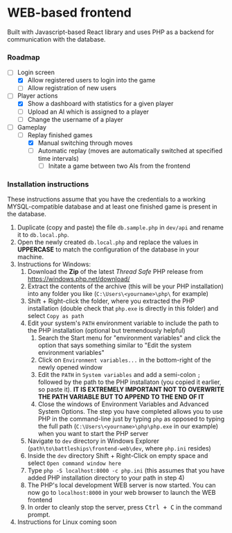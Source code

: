 # WEB-based frontend

Built with Javascript-based React library and uses PHP as a backend for communication with the database.

### Roadmap

- [ ] Login screen
  - [x] Allow registered users to login into the game
  - [ ] Allow registration of new users
- [ ] Player actions
  - [x] Show a dashboard with statistics for a given player
  - [ ] Upload an AI which is assigned to a player
  - [ ] Change the username of a player
- [ ] Gameplay
  - [ ] Replay finished games
    - [x] Manual switching through moves
    - [ ] Automatic replay (moves are automatically switched at specified time intervals)
      - [ ] Initate a game between two AIs from the frontend

### Installation instructions

These instructions assume that you have the credentials to a working MYSQL-compatible database and at least one finished game is present in the database.

1. Duplicate (copy and paste) the file `db.sample.php` in `dev/api` and rename it to `db.local.php`.
2. Open the newly created `db.local.php` and replace the values in **UPPERCASE** to match the configuration of the database in your machine.
3. Instructions for Windows:
   1. Download the **Zip** of the latest *Thread Safe* PHP release from https://windows.php.net/download/
   2. Extract the contents of the archive (this will be your PHP installation) into any folder you like (`C:\Users\<yourname>\php\` for example)
   3. Shift + Right-click the folder, where you extracted the PHP installation (double check that `php.exe` is directly in this folder) and select `Copy as path`
   4. Edit your system's `PATH` environment variable to include the path to the PHP installation (optional but tremendously helpful)
      1. Search the Start menu for "environment variables" and click the option that says something similar to "Edit the system environment variables"
      2. Click on `Environment variables...` in the bottom-right of the newly opened window
      3. Edit the `PATH` in `System variables` and add a semi-colon `;` followed by the path to the PHP installaton (you copied it earlier, so paste it). **IT IS EXTREMELY IMPORTANT NOT TO OVERWRITE THE PATH VARIABLE BUT TO APPEND TO THE END OF IT**
      4. Close the windows of Environment Variables and Advanced System Options. The step you have completed allows you to use PHP in the command-line just by typing `php` as opposed to typing the full path (`C:\Users\<yourname>\php\php.exe` in our example) when you want to start the PHP server
   5. Navigate to `dev` directory in Windows Explorer (`path\to\battleships\frontend-web\dev`, where `php.ini` resides)
   6. Inside the `dev` directory Shift + Right-Click on empty space and select `Open command window here`
   7. Type `php -S localhost:8000 -c php.ini` (this assumes that you have added PHP installation directory to your path in step 4)
   8. The PHP's local development WEB server is now started. You can now go to `localhost:8000` in your web browser to launch the WEB frontend
   9. In order to cleanly stop the server, press <kbd>Ctrl + C</kbd> in the command prompt.
4. Instructions for Linux coming soon